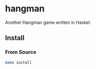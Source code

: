 # hangman

Another Hangman game written in Haskel.

## Install 

### From Source

```bash
make install
```
